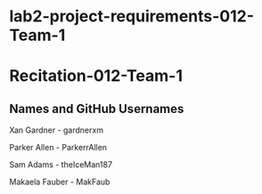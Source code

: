 # lab2-project-requirements-012-Team-1
# Recitation-012-Team-1
## Names and GitHub Usernames
Xan Gardner - gardnerxm

Parker Allen - ParkerrAllen

Sam Adams - theIceMan187

Makaela Fauber - MakFaub